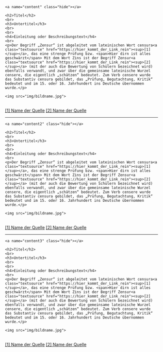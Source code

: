 <!-- Elena -->


<div id="content" class="container">

    <a name="content" class="hide"></a>
    
    <h2>Titel</h2>
    <br>
    <h3>Untertitel</h3>
    <br>
    <br>
    <h4>Einleitung oder Beschreibungstext</h4>
    <br>
    <p>Der Begriff „Zensur“ ist abgeleitet vom lateinischen Wort censura<a class="textsource" href="https://hier_kommt_der_Link_rein"><sup>[1]</sup></a>, das eine strenge Prüfung bzw. <span>Hier dirn ist alles geschwärzt</span> Mit dem Wort Zins ist der Begriff Zensur<a class="textsource" href="https://hier_kommt_der_Link_rein"><sup>[2]</sup></a> (mit der auch die Bewertung von Schülern bezeichnet wird) ebenfalls verwandt, und zwar über die gemeinsame lateinische Wurzel censere, die eigentlich „schätzen“ bedeutet. Zum Verb censere wurde das Substantiv censura gebildet, das „Prüfung, Begutachtung, Kritik“ bedeutet und im 15. oder 16. Jahrhundert ins Deutsche übernommen wurde.</p>
    
    <img src="img/bildname.jpg">
   
   <br>
    <a class="source" href="https://hier_kommt_der_Link_rein">[1] Name der Quelle</a>
    <a class="source" href="https://hier_kommt_der_Link_rein">[2] Name der Quelle</a>

</div>

<!-- Elena Ende -->


-------------------------------------------------------------


<!-- David -->

<div id="content2" class="container">

    <a name="content2" class="hide"></a>
    
    <h2>Titel</h2>
    <br>
    <h3>Untertitel</h3>
    <br>
    <br>
    <h4>Einleitung oder Beschreibungstext</h4>
    <br>
    <p>Der Begriff „Zensur“ ist abgeleitet vom lateinischen Wort censura<a class="textsource" href="https://hier_kommt_der_Link_rein"><sup>[1]</sup></a>, das eine strenge Prüfung bzw. <span>Hier dirn ist alles geschwärzt</span> Mit dem Wort Zins ist der Begriff Zensur<a class="textsource" href="https://hier_kommt_der_Link_rein"><sup>[2]</sup></a> (mit der auch die Bewertung von Schülern bezeichnet wird) ebenfalls verwandt, und zwar über die gemeinsame lateinische Wurzel censere, die eigentlich „schätzen“ bedeutet. Zum Verb censere wurde das Substantiv censura gebildet, das „Prüfung, Begutachtung, Kritik“ bedeutet und im 15. oder 16. Jahrhundert ins Deutsche übernommen wurde.</p>
     
    <img src="img/bildname.jpg">
   
   <br>
    <a class="source" href="https://hier_kommt_der_Link_rein">[1] Name der Quelle</a>
    <a class="source" href="https://hier_kommt_der_Link_rein">[2] Name der Quelle</a>
   
</div>

<!-- David Ende -->



-------------------------------------------------------------



<!-- Pia -->

<div id="content3" class="container">

    <a name="content3" class="hide"></a>
    
    <h2>Titel</h2>
    <br>
    <h3>Untertitel</h3>
    <br>
    <br>
    <h4>Einleitung oder Beschreibungstext</h4>
    <br>
    <p>Der Begriff „Zensur“ ist abgeleitet vom lateinischen Wort censura<a class="textsource" href="https://hier_kommt_der_Link_rein"><sup>[1]</sup></a>, das eine strenge Prüfung bzw. <span>Hier dirn ist alles geschwärzt</span> Mit dem Wort Zins ist der Begriff Zensur<a class="textsource" href="https://hier_kommt_der_Link_rein"><sup>[2]</sup></a> (mit der auch die Bewertung von Schülern bezeichnet wird) ebenfalls verwandt, und zwar über die gemeinsame lateinische Wurzel censere, die eigentlich „schätzen“ bedeutet. Zum Verb censere wurde das Substantiv censura gebildet, das „Prüfung, Begutachtung, Kritik“ bedeutet und im 15. oder 16. Jahrhundert ins Deutsche übernommen wurde.</p>
     
    <img src="img/bildname.jpg">
   
   <br>
    <a class="source" href="https://hier_kommt_der_Link_rein">[1] Name der Quelle</a>
    <a class="source" href="https://hier_kommt_der_Link_rein">[2] Name der Quelle</a>
   
</div>


<!-- Pia Ende -->

